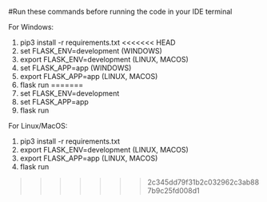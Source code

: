 #Run these commands before running the code in your IDE terminal

For Windows:
1. pip3 install -r requirements.txt
<<<<<<< HEAD
2. set FLASK_ENV=development (WINDOWS)
3. export FLASK_ENV=development (LINUX, MACOS)
4. set FLASK_APP=app (WINDOWS)
5. export FLASK_APP=app (LINUX, MACOS)
3. flask run
=======
2. set FLASK_ENV=development
3. set FLASK_APP=app
4. flask run

For Linux/MacOS:
1. pip3 install -r requirements.txt
2. export FLASK_ENV=development (LINUX, MACOS)
3. export FLASK_APP=app (LINUX, MACOS)
4. flask run
>>>>>>> 2c345dd79f31b2c032962c3ab887b9c25fd008d1
